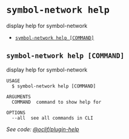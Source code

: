 `symbol-network help`
=====================

display help for symbol-network

* [`symbol-network help [COMMAND]`](#symbol-network-help-command)

## `symbol-network help [COMMAND]`

display help for symbol-network

```
USAGE
  $ symbol-network help [COMMAND]

ARGUMENTS
  COMMAND  command to show help for

OPTIONS
  --all  see all commands in CLI
```

_See code: [@oclif/plugin-help](https://github.com/oclif/plugin-help/blob/v3.2.18/src/commands/help.ts)_
